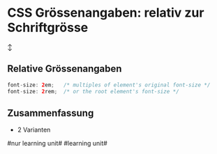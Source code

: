 # CSS Grössenangaben: relativ zur Schriftgrösse
↕️

## Relative Grössenangaben

```java
font-size: 2em;   /* multiples of element's original font-size */
font-size: 2rem;  /* or the root element's font-size */
```

## Zusammenfassung
- 2 Varianten


#nur learning unit# #learning unit#